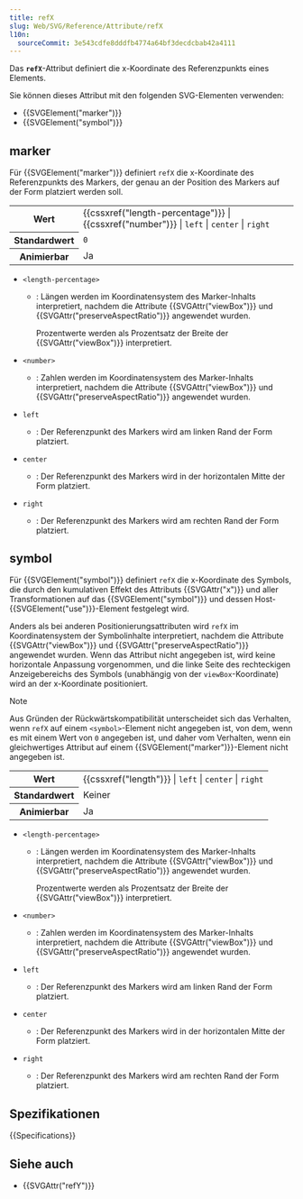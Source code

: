 ```yaml
---
title: refX
slug: Web/SVG/Reference/Attribute/refX
l10n:
  sourceCommit: 3e543cdfe8dddfb4774a64bf3decdcbab42a4111
---
```


Das **`refX`**-Attribut definiert die x-Koordinate des Referenzpunkts eines Elements.

Sie können dieses Attribut mit den folgenden SVG-Elementen verwenden:

- {{SVGElement("marker")}}
- {{SVGElement("symbol")}}

## marker

Für {{SVGElement("marker")}} definiert `refX` die x-Koordinate des Referenzpunkts des Markers, der genau an der Position des Markers auf der Form platziert werden soll.

<table class="properties">
  <tbody>
    <tr>
      <th scope="row">Wert</th>
      <td>
        {{cssxref("length-percentage")}} |
        {{cssxref("number")}} | <code>left</code> | <code>center</code> |
        <code>right</code>
      </td>
    </tr>
    <tr>
      <th scope="row">Standardwert</th>
      <td><code>0</code></td>
    </tr>
    <tr>
      <th scope="row">Animierbar</th>
      <td>Ja</td>
    </tr>
  </tbody>
</table>

- `<length-percentage>`

  - : Längen werden im Koordinatensystem des Marker-Inhalts interpretiert, nachdem die Attribute {{SVGAttr("viewBox")}} und {{SVGAttr("preserveAspectRatio")}} angewendet wurden.

    Prozentwerte werden als Prozentsatz der Breite der {{SVGAttr("viewBox")}} interpretiert.

- `<number>`
  - : Zahlen werden im Koordinatensystem des Marker-Inhalts interpretiert, nachdem die Attribute {{SVGAttr("viewBox")}} und {{SVGAttr("preserveAspectRatio")}} angewendet wurden.
- `left`
  - : Der Referenzpunkt des Markers wird am linken Rand der Form platziert.
- `center`
  - : Der Referenzpunkt des Markers wird in der horizontalen Mitte der Form platziert.
- `right`
  - : Der Referenzpunkt des Markers wird am rechten Rand der Form platziert.

## symbol

Für {{SVGElement("symbol")}} definiert `refX` die x-Koordinate des Symbols, die durch den kumulativen Effekt des Attributs {{SVGAttr("x")}} und aller Transformationen auf das {{SVGElement("symbol")}} und dessen Host-{{SVGElement("use")}}-Element festgelegt wird.

Anders als bei anderen Positionierungsattributen wird `refX` im Koordinatensystem der Symbolinhalte interpretiert, nachdem die Attribute {{SVGAttr("viewBox")}} und {{SVGAttr("preserveAspectRatio")}} angewendet wurden. Wenn das Attribut nicht angegeben ist, wird keine horizontale Anpassung vorgenommen, und die linke Seite des rechteckigen Anzeigebereichs des Symbols (unabhängig von der `viewBox`-Koordinate) wird an der x-Koordinate positioniert.

> [!NOTE]
> Aus Gründen der Rückwärtskompatibilität unterscheidet sich das Verhalten, wenn `refX` auf einem `<symbol>`-Element nicht angegeben ist, von dem, wenn es mit einem Wert von `0` angegeben ist, und daher vom Verhalten, wenn ein gleichwertiges Attribut auf einem {{SVGElement("marker")}}-Element nicht angegeben ist.

<table class="properties">
  <tbody>
    <tr>
      <th scope="row">Wert</th>
      <td>
        {{cssxref("length")}} | <code>left</code> | <code>center</code> |
        <code>right</code>
      </td>
    </tr>
    <tr>
      <th scope="row">Standardwert</th>
      <td>Keiner</td>
    </tr>
    <tr>
      <th scope="row">Animierbar</th>
      <td>Ja</td>
    </tr>
  </tbody>
</table>

- `<length-percentage>`

  - : Längen werden im Koordinatensystem des Marker-Inhalts interpretiert, nachdem die Attribute {{SVGAttr("viewBox")}} und {{SVGAttr("preserveAspectRatio")}} angewendet wurden.

    Prozentwerte werden als Prozentsatz der Breite der {{SVGAttr("viewBox")}} interpretiert.

- `<number>`
  - : Zahlen werden im Koordinatensystem des Marker-Inhalts interpretiert, nachdem die Attribute {{SVGAttr("viewBox")}} und {{SVGAttr("preserveAspectRatio")}} angewendet wurden.
- `left`
  - : Der Referenzpunkt des Markers wird am linken Rand der Form platziert.
- `center`
  - : Der Referenzpunkt des Markers wird in der horizontalen Mitte der Form platziert.
- `right`
  - : Der Referenzpunkt des Markers wird am rechten Rand der Form platziert.

## Spezifikationen

{{Specifications}}

## Siehe auch

- {{SVGAttr("refY")}}
